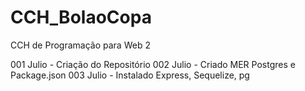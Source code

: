 # CCH_BolaoCopa
 CCH de Programação para Web 2

 001 Julio - Criação do Repositório
 002 Julio - Criado MER Postgres e Package.json
 003 Julio - Instalado Express, Sequelize, pg
